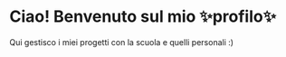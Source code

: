 # Ciao! Benvenuto sul mio ✨profilo✨
Qui gestisco i miei progetti con la scuola e quelli personali :)

